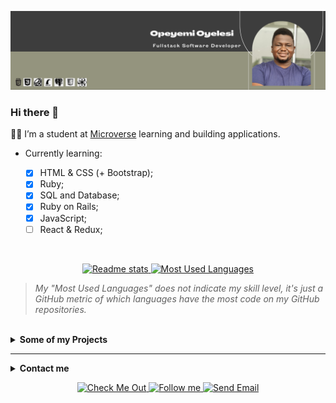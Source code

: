 
![](./banner_update.png)

### Hi there 👋

:man_technologist: I’m a student at [Microverse](https://www.microverse.org/) learning and building applications.

- Currently learning:

    - [x] HTML & CSS (+ Bootstrap);
    - [x] Ruby; 
    - [x] SQL and Database;
    - [x] Ruby on Rails;
    - [x] JavaScript;
    - [ ] React & Redux;
        
<br>

<p align="center">
    <a href="https://github-readme-stats.vercel.app/api?username=AdedayoOpeyemi&theme=darcula&show_icons=true">
        <img height="200" alt="Readme stats" src="https://github-readme-stats.vercel.app/api?username=AdedayoOpeyemi&theme=darcula&show_icons=true&icon_color=94947e" />
    </a>
    <a href="https://github.com/AdedayoOpeyemi/github-readme-stats">
        <img height="200" alt="Most Used Languages" src="https://github-readme-stats.vercel.app/api/top-langs/?username=AdedayoOpeyemi&theme=graywhite&layout=compact)" />
    </a>
</p>

> *My "Most Used Languages" does not indicate my skill level, it's just a GitHub metric of which languages have the most code on my GitHub repositories.*
<br>

<details>
<br>
    <summary><strong>Some of my Projects</strong></summary>

These are some of my favorite projects, please take a look at them:

<p align="center">
    <a href="https://github.com/AdedayoOpeyemi/todo-list">
        <img alt="Todo-List" src="https://github-readme-stats.vercel.app/api/pin/?username=AdedayoOpeyemi&repo=todo-list&theme=graywhite" />
    </a>
    <a href="https://github.com/AdedayoOpeyemi/Techbits-Rorcapstone">
        <img alt="Techbits" src="https://github-readme-stats.vercel.app/api/pin/?username=AdedayoOpeyemi&repo=Techbits-Rorcapstone&theme=graywhite" />
    </a> 
</p>

<p align="center">
    <a href="https://github.com/AdedayoOpeyemi/weather-app">
        <img alt="Weather" src="https://github-readme-stats.vercel.app/api/pin/?username=AdedayoOpeyemi&repo=weather-app&theme=graywhite" />
    </a>
    <a href="https://github.com/AdedayoOpeyemi/weather-app">
        <img alt="Weather" src="https://github-readme-stats.vercel.app/api/pin/?username=AdedayoOpeyemi&repo=weather-app&theme=graywhite" />
    </a>
</p>

</details>

<hr>

<details>
<br>
    <summary><strong>Contact me</strong></summary>

I love the excitement and opportunities to learn and grow that comes with new challenges and I always seek them
</details>

<p align="center">
    <a href="https://www.linkedin.com/in/opeyemioyelesi/">
        <img alt="Check Me Out" src="https://img.shields.io/badge/-LinkedIn-%234d2800?style=for-the-badge&logo=linkedin">
    </a>
    <a href="https://twitter.com/oyelesiopy">
        <img alt="Follow me" src="https://img.shields.io/twitter/follow/oyelesiopy?color=%234d2800&label=%20%20%20Follow%20me&logo=twitter&style=for-the-badge">
    </a>
    <a href="mailto:oyelesiopeyemi@gmail.com">
        <img alt="Send Email" src="https://img.shields.io/badge/-contact%20me-%234d2800?style=for-the-badge&logo=Mail.Ru">
    </a>
</p>
<br>
<!-- bg-color: fff -->
